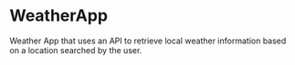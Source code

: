 # WeatherApp
Weather App that uses an API to retrieve local weather information based on a location searched by the user.
